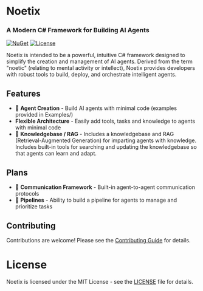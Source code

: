 # Noetix 

### A Modern C# Framework for Building AI Agents 

[![NuGet](https://img.shields.io/nuget/v/Noetix.svg)](https://www.nuget.org/packages/Noetix/) [![License](https://img.shields.io/badge/License-MIT-blue.svg)](LICENSE) 

Noetix is intended to be a powerful, intuitive C# framework designed to simplify the creation and management of AI agents. Derived from the term "noetic" (relating to mental activity or intellect), Noetix provides developers with robust tools to build, deploy, and orchestrate intelligent agents. 

## Features 

- 🚀 **Agent Creation** - Build AI agents with minimal code (examples provided in Examples/) 
- **Flexible Architecture** - Easily add tools, tasks and knowledge to agents with minimal code
- 🧠 **Knowledgebase / RAG** - Includes a knowledgebase and RAG (Retrieval-Augmented Generation) for imparting agents with knowledge. Includes built-in tools for searching and updating the knowledgebase so that agents can learn and adapt. 

## Plans
- 💬 **Communication Framework** - Built-in agent-to-agent communication protocols
- 🔄 **Pipelines** - Ability to build a pipeline for agents to manage and prioritize tasks

## Contributing 

Contributions are welcome! Please see the [Contributing Guide](CONTRIBUTING.md) for details. 

# License 
Noetix is licensed under the MIT License - see the [LICENSE](LICENSE) file for details. 


